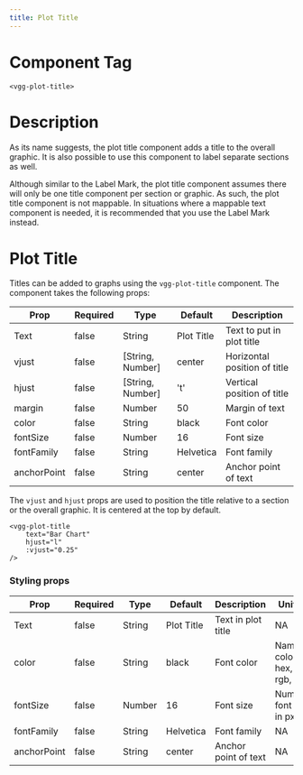 ```yaml
---
title: Plot Title
---
```


# Component Tag

`<vgg-plot-title>`

# Description

As its name suggests, the plot title component adds a title to the overall graphic. It is also possible to use this component to label separate sections as well.

Although similar to the Label Mark, the plot title component assumes there will only be one title component per section or graphic. As such, the plot title component is not mappable. In situations where a mappable text component is needed, it is recommended that you use the Label Mark instead.

# Plot Title

Titles can be added to graphs using the `vgg-plot-title` component. The component takes the following props:

| Prop        | Required | Type             | Default    | Description                  |
| ----------- | -------- | ---------------- | ---------- | ---------------------------- |
| Text        | false    | String           | Plot Title | Text to put in plot title    |
| vjust       | false    | [String, Number] | center     | Horizontal position of title |
| hjust       | false    | [String, Number] | 't'        | Vertical position of title   |
| margin      | false    | Number           | 50         | Margin of text               |
| color       | false    | String           | black      | Font color                   |
| fontSize    | false    | Number           | 16         | Font size                    |
| fontFamily  | false    | String           | Helvetica  | Font family                  |
| anchorPoint | false    | String           | center     | Anchor point of text         |

 The `vjust` and `hjust` props are used to position the title relative to a
 section or the overall graphic. It is centered at the top by default.

```
<vgg-plot-title
	text="Bar Chart"
	hjust="l"
	:vjust="0.25"
/>
```

### Styling props

Prop      | Required | Type      | Default    |  Description               | Unit(s)                    |
----------|----------|-----------|------------|----------------------------|----------------------------|
Text      | false    | String    | Plot Title | Text in plot title         | NA                         |
color     | false    | String    | black      | Font color                 | Named color, hex, rgb, hsl |
fontSize  | false    | Number    | 16         | Font size                  | Number, font size in px    |
fontFamily| false    | String    | Helvetica  | Font family                | NA                         |
anchorPoint| false   | String    | center     | Anchor point of text       | NA                         |
